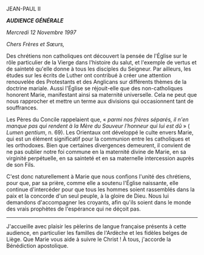 JEAN-PAUL II

***AUDIENCE GÉNÉRALE***

*Mercredi 12 Novembre 1997*

*Chers Frères et Sœurs,*

Des chrétiens non catholiques ont découvert la pensée de l'Église sur le rôle particulier de la Vierge dans l'histoire du salut, et l'exemple de vertus et de sainteté qu'elle donne à tous les disciples du Seigneur. Par ailleurs, les études sur les écrits de Luther ont contribué à créer une attention renouvelée des Protestants et des Anglicans sur différents thèmes de la doctrine mariale. Aussi l'Église se réjouit-elle que des non-catholiques honorent Marie, manifestant ainsi sa maternité universelle. Cela ne peut que nous rapprocher et mettre un terme aux divisions qui occasionnent tant de souffrances.

Les Pères du Concile rappelaient que, « *parmi nos frères séparés, il n'en manque pas qui rendent à la Mère du Sauveur l'honneur qui lui est dû* » ( *Lumen gentium*, n. 69). Les Orientaux ont développé le culte envers Marie, qui est un élément significatif pour la communion entre les catholiques et les orthodoxes. Bien que certaines divergences demeurent, il convient de ne pas oublier notre foi commune en la maternité divine de Marie, en sa virginité perpétuelle, en sa sainteté et en sa maternelle intercession auprès de son Fils.

C'est donc naturellement à Marie que nous confions l'unité des chrétiens, pour que, par sa prière, comme elle a soutenu l'Église naissante, elle continue d'intercéder pour que tous les hommes soient rassemblés dans la paix et la concorde d'un seul peuple, à la gloire de Dieu. Nous lui demandons d'accompagner les croyants, afin qu'ils soient dans le monde des vrais prophètes de l'espérance qui ne déçoit pas.

* * * *

J'accueille avec plaisir les pèlerins de langue française présents à cette audience, en particulier les familles de l'Ardèche et les fidèles belges de Liège. Que Marie vous aide à suivre le Christ ! À tous, j'accorde la Bénédiction apostolique.